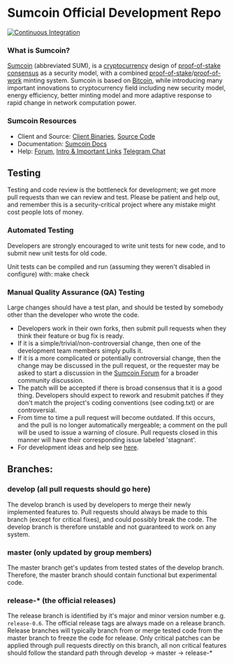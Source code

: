 # Sumcoin Official Development Repo


[![Continuous Integration](https://github.com/sumcoinlabs/sumcoin/actions/workflows/build.yml/badge.svg?branch=master)](https://github.com/sumcoinlabs/sumcoin/actions/workflows/build.yml)

### What is Sumcoin?
[Sumcoin](https://sumcoin.org) (abbreviated SUM), is a [cryptocurrency](https://en.wikipedia.org/wiki/Cryptocurrency) design of [proof-of-stake consensus](https://sumcoin.org/resources#whitepaper) as a security model, with a combined [proof-of-stake](https://sumcoin.org/resources#whitepaper)/[proof-of-work](https://en.wikipedia.org/wiki/Proof-of-work_system) minting system. Sumcoin is based on [Bitcoin](https://bitcoin.org), while introducing many important innovations to cryptocurrency field including new security model, energy efficiency, better minting model and more adaptive response to rapid change in network computation power.
### Sumcoin Resources
* Client and Source:
[Client Binaries](https://github.com/sumcoinlabs/sumcoin/releases),
[Source Code](https://github.com/sumcoinlabs/sumcoin)
* Documentation: [Sumcoin Docs](https://sumcoin.org)
* Help:
[Forum](https://sumcoin.org),
[Intro & Important Links](https://talk.sumcoin.org/t/what-is-sumcoin-intro-important-links/2889)
[Telegram Chat](https://t.me/sumcoins)

Testing
-------

Testing and code review is the bottleneck for development; we get more pull
requests than we can review and test. Please be patient and help out, and
remember this is a security-critical project where any mistake might cost people
lots of money.

### Automated Testing

Developers are strongly encouraged to write unit tests for new code, and to submit new unit tests for old code.

Unit tests can be compiled and run (assuming they weren't disabled in configure) with:
  make check

### Manual Quality Assurance (QA) Testing

Large changes should have a test plan, and should be tested by somebody other than the developer who wrote the code.

* Developers work in their own forks, then submit pull requests when they think their feature or bug fix is ready.
* If it is a simple/trivial/non-controversial change, then one of the development team members simply pulls it.
* If it is a more complicated or potentially controversial change, then the change may be discussed in the pull request, or the requester may be asked to start a discussion in the [Sumcoin Forum](https://talk.sumcoin.org) for a broader community discussion.
* The patch will be accepted if there is broad consensus that it is a good thing. Developers should expect to rework and resubmit patches if they don't match the project's coding conventions (see coding.txt) or are controversial.
* From time to time a pull request will become outdated. If this occurs, and the pull is no longer automatically mergeable; a comment on the pull will be used to issue a warning of closure.  Pull requests closed in this manner will have their corresponding issue labeled 'stagnant'.
* For development ideas and help see [here](https://talk.sumcoin.org/c/protocol).

## Branches:

### develop (all pull requests should go here)
The develop branch is used by developers to merge their newly implemented features to.
Pull requests should always be made to this branch (except for critical fixes), and could possibly break the code.
The develop branch is therefore unstable and not guaranteed to work on any system.

### master (only updated by group members)
The master branch get's updates from tested states of the develop branch.
Therefore, the master branch should contain functional but experimental code.

### release-* (the official releases)
The release branch is identified by it's major and minor version number e.g. `release-0.6`.
The official release tags are always made on a release branch.
Release branches will typically branch from or merge tested code from the master branch to freeze the code for release.
Only critical patches can be applied through pull requests directly on this branch, all non critical features should follow the standard path through develop -> master -> release-*
